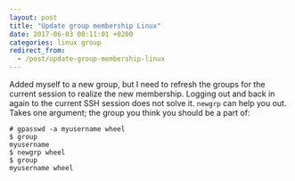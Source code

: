```yaml
---
layout: post
title: "Update group membership Linux"
date: 2017-06-03 00:11:01 +0200
categories: linux group
redirect_from:
  - /post/update-group-membership-linux
---
```


Added myself to a new group, but I need to refresh the groups for the current session to realize the new membership. Logging out and back in again to the current SSH session does not solve it. `newgrp` can help you out. Takes one argument; the group you think you should be a part of:

    # gpasswd -a myusername wheel
    $ group
    myusername
    $ newgrp wheel
    $ group
    myusername wheel